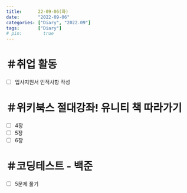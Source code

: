```yaml
---
title:      22-09-06(화)
date:       "2022-09-06"
categories: ["Diary", "2022.09"]
tags:       ["Diary"]
# pin:        true
---
```


# ＃취업 활동
- [ ] 입사지원서 인적사항 작성

# ＃위키북스 절대강좌! 유니티 책 따라가기
- [ ] 4장
- [ ] 5장
- [ ] 6장

# ＃코딩테스트 - 백준
- [ ] 5문제 풀기